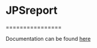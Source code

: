 # JPSreport
================

Documentation can be found [here](http://jupedsim.github.io/jpsreport/)


